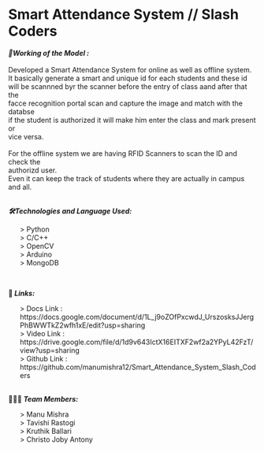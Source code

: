 # Smart Attendance System // Slash Coders


<p>
  
  <i><b> 🧮Working of the Model :</b></i><br>
  <br>
  Developed a Smart Attendance System for online as well as offline system. <br>
  It basically generate a smart and unique id for each students and these id <br>
  will be scannned byr the scanner before the entry of class aand after that the <br>
  facce recognition portal scan and capture the image and match with the databse <br>
  if the student is authorized it will make him enter the class and mark present or <br> vice versa.<br>
  <br>
  For the offline system we are having RFID Scanners to scan the ID and check the <br> authorizd user.<br>
  Even it can keep the track of students where they are actually in campus and all.
  <br><br>
  
  <i><b> 🛠Technologies and Language Used:</b></i>
  <ul>
  > Python <br>
  > C/C++  <br>
  > OpenCV <br>
  > Arduino <br>
  > MongoDB <br>
  </ul>
  
  
  <br>
  
   📎<i><b> Links:<br></b></i>
  <ul>
  > Docs Link   :  https://docs.google.com/document/d/1L_j9oZOfPxcwdJ_UrszosksJJergPhBWWTkZ2wfh1xE/edit?usp=sharing <br>
  > Video Link  :  https://drive.google.com/file/d/1d9v643IctX16EITXF2wf2a2YPyL42FzT/view?usp=sharing <br>
  > Github Link :  https://github.com/manumishra12/Smart_Attendance_System_Slash_Coders
  </ul>
  
  
  <br>
  👨🏻‍💻<i><b> Team Members:<br></b></i>
  <ul>
  > Manu Mishra<br>
  > Tavishi Rastogi<br>
  > Kruthik Ballari<br>
  > Christo Joby Antony
  </ul> 
  
  
</p>
